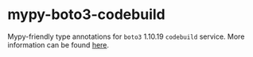 # mypy-boto3-codebuild

Mypy-friendly type annotations for `boto3` 1.10.19 `codebuild` service.
More information can be found [here](https://github.com/vemel/mypy_boto3).